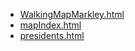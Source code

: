 * [WalkingMapMarkley.html](WalkingMapMarkley.html)
* [mapIndex.html](mapIndex.html)
* [presidents.html](presidents.html)